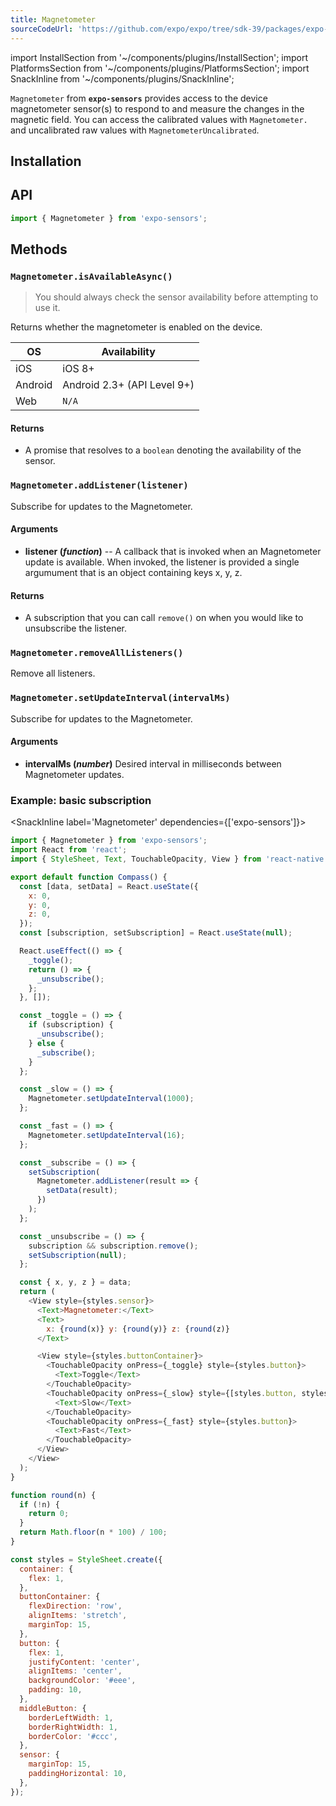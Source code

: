 ```yaml
---
title: Magnetometer
sourceCodeUrl: 'https://github.com/expo/expo/tree/sdk-39/packages/expo-sensors'
---
```


import InstallSection from '~/components/plugins/InstallSection';
import PlatformsSection from '~/components/plugins/PlatformsSection';
import SnackInline from '~/components/plugins/SnackInline';

`Magnetometer` from **`expo-sensors`** provides access to the device magnetometer sensor(s) to respond to and measure the changes in the magnetic field. You can access the calibrated values with `Magnetometer.` and uncalibrated raw values with `MagnetometerUncalibrated`.

<PlatformsSection android emulator ios simulator />

## Installation

<InstallSection packageName="expo-sensors" />

## API

```js
import { Magnetometer } from 'expo-sensors';
```

## Methods

### `Magnetometer.isAvailableAsync()`

> You should always check the sensor availability before attempting to use it.

Returns whether the magnetometer is enabled on the device.

| OS      | Availability                |
| ------- | --------------------------- |
| iOS     | iOS 8+                      |
| Android | Android 2.3+ (API Level 9+) |
| Web     | `N/A`                       |

#### Returns

- A promise that resolves to a `boolean` denoting the availability of the sensor.

### `Magnetometer.addListener(listener)`

Subscribe for updates to the Magnetometer.

#### Arguments

- **listener (_function_)** -- A callback that is invoked when an
  Magnetometer update is available. When invoked, the listener is
  provided a single argumument that is an object containing keys x, y,
  z.

#### Returns

- A subscription that you can call `remove()` on when you
  would like to unsubscribe the listener.

### `Magnetometer.removeAllListeners()`

Remove all listeners.

### `Magnetometer.setUpdateInterval(intervalMs)`

Subscribe for updates to the Magnetometer.

#### Arguments

- **intervalMs (_number_)** Desired interval in milliseconds between
  Magnetometer updates.

### Example: basic subscription

<SnackInline label='Magnetometer' dependencies={['expo-sensors']}>

```javascript
import { Magnetometer } from 'expo-sensors';
import React from 'react';
import { StyleSheet, Text, TouchableOpacity, View } from 'react-native';

export default function Compass() {
  const [data, setData] = React.useState({
    x: 0,
    y: 0,
    z: 0,
  });
  const [subscription, setSubscription] = React.useState(null);

  React.useEffect(() => {
    _toggle();
    return () => {
      _unsubscribe();
    };
  }, []);

  const _toggle = () => {
    if (subscription) {
      _unsubscribe();
    } else {
      _subscribe();
    }
  };

  const _slow = () => {
    Magnetometer.setUpdateInterval(1000);
  };

  const _fast = () => {
    Magnetometer.setUpdateInterval(16);
  };

  const _subscribe = () => {
    setSubscription(
      Magnetometer.addListener(result => {
        setData(result);
      })
    );
  };

  const _unsubscribe = () => {
    subscription && subscription.remove();
    setSubscription(null);
  };

  const { x, y, z } = data;
  return (
    <View style={styles.sensor}>
      <Text>Magnetometer:</Text>
      <Text>
        x: {round(x)} y: {round(y)} z: {round(z)}
      </Text>

      <View style={styles.buttonContainer}>
        <TouchableOpacity onPress={_toggle} style={styles.button}>
          <Text>Toggle</Text>
        </TouchableOpacity>
        <TouchableOpacity onPress={_slow} style={[styles.button, styles.middleButton]}>
          <Text>Slow</Text>
        </TouchableOpacity>
        <TouchableOpacity onPress={_fast} style={styles.button}>
          <Text>Fast</Text>
        </TouchableOpacity>
      </View>
    </View>
  );
}

function round(n) {
  if (!n) {
    return 0;
  }
  return Math.floor(n * 100) / 100;
}

const styles = StyleSheet.create({
  container: {
    flex: 1,
  },
  buttonContainer: {
    flexDirection: 'row',
    alignItems: 'stretch',
    marginTop: 15,
  },
  button: {
    flex: 1,
    justifyContent: 'center',
    alignItems: 'center',
    backgroundColor: '#eee',
    padding: 10,
  },
  middleButton: {
    borderLeftWidth: 1,
    borderRightWidth: 1,
    borderColor: '#ccc',
  },
  sensor: {
    marginTop: 15,
    paddingHorizontal: 10,
  },
});
```

</SnackInline>
